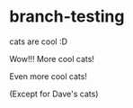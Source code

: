 # branch-testing

cats are cool :D

Wow!!! More cool cats!

Even more cool cats! 

(Except for Dave's cats)
